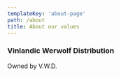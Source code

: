 ```yaml
---
templateKey: 'about-page'
path: /about
title: About our values
---
```

### Vinlandic Werwolf Distribution
Owned by V.W.D.